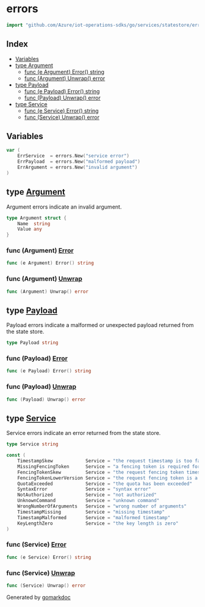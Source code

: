 <!-- Code generated by gomarkdoc. DO NOT EDIT -->

# errors

```go
import "github.com/Azure/iot-operations-sdks/go/services/statestore/errors"
```

## Index

- [Variables](<#variables>)
- [type Argument](<#Argument>)
  - [func \(e Argument\) Error\(\) string](<#Argument.Error>)
  - [func \(Argument\) Unwrap\(\) error](<#Argument.Unwrap>)
- [type Payload](<#Payload>)
  - [func \(e Payload\) Error\(\) string](<#Payload.Error>)
  - [func \(Payload\) Unwrap\(\) error](<#Payload.Unwrap>)
- [type Service](<#Service>)
  - [func \(e Service\) Error\(\) string](<#Service.Error>)
  - [func \(Service\) Unwrap\(\) error](<#Service.Unwrap>)


## Variables

<a name="ErrService"></a>

```go
var (
    ErrService  = errors.New("service error")
    ErrPayload  = errors.New("malformed payload")
    ErrArgument = errors.New("invalid argument")
)
```

<a name="Argument"></a>
## type [Argument](<https://github.com/Azure/iot-operations-sdks/blob/main/go/services/statestore/errors/errors.go#L19-L22>)

Argument errors indicate an invalid argument.

```go
type Argument struct {
    Name  string
    Value any
}
```

<a name="Argument.Error"></a>
### func \(Argument\) [Error](<https://github.com/Azure/iot-operations-sdks/blob/main/go/services/statestore/errors/errors.go#L63>)

```go
func (e Argument) Error() string
```



<a name="Argument.Unwrap"></a>
### func \(Argument\) [Unwrap](<https://github.com/Azure/iot-operations-sdks/blob/main/go/services/statestore/errors/errors.go#L67>)

```go
func (Argument) Unwrap() error
```



<a name="Payload"></a>
## type [Payload](<https://github.com/Azure/iot-operations-sdks/blob/main/go/services/statestore/errors/errors.go#L16>)

Payload errors indicate a malformed or unexpected payload returned from the state store.

```go
type Payload string
```

<a name="Payload.Error"></a>
### func \(Payload\) [Error](<https://github.com/Azure/iot-operations-sdks/blob/main/go/services/statestore/errors/errors.go#L55>)

```go
func (e Payload) Error() string
```



<a name="Payload.Unwrap"></a>
### func \(Payload\) [Unwrap](<https://github.com/Azure/iot-operations-sdks/blob/main/go/services/statestore/errors/errors.go#L59>)

```go
func (Payload) Unwrap() error
```



<a name="Service"></a>
## type [Service](<https://github.com/Azure/iot-operations-sdks/blob/main/go/services/statestore/errors/errors.go#L12>)

Service errors indicate an error returned from the state store.

```go
type Service string
```

<a name="TimestampSkew"></a>

```go
const (
    TimestampSkew            Service = "the request timestamp is too far in the future; ensure that the client and broker system clocks are synchronized"
    MissingFencingToken      Service = "a fencing token is required for this request"
    FencingTokenSkew         Service = "the request fencing token timestamp is too far in the future; ensure that the client and broker system clocks are synchronized"
    FencingTokenLowerVersion Service = "the request fencing token is a lower version than the fencing token protecting the resource"
    QuotaExceeded            Service = "the quota has been exceeded"
    SyntaxError              Service = "syntax error"
    NotAuthorized            Service = "not authorized"
    UnknownCommand           Service = "unknown command"
    WrongNumberOfArguments   Service = "wrong number of arguments"
    TimestampMissing         Service = "missing timestamp"
    TimestampMalformed       Service = "malformed timestamp"
    KeyLengthZero            Service = "the key length is zero"
)
```

<a name="Service.Error"></a>
### func \(Service\) [Error](<https://github.com/Azure/iot-operations-sdks/blob/main/go/services/statestore/errors/errors.go#L47>)

```go
func (e Service) Error() string
```



<a name="Service.Unwrap"></a>
### func \(Service\) [Unwrap](<https://github.com/Azure/iot-operations-sdks/blob/main/go/services/statestore/errors/errors.go#L51>)

```go
func (Service) Unwrap() error
```



Generated by [gomarkdoc](<https://github.com/princjef/gomarkdoc>)

